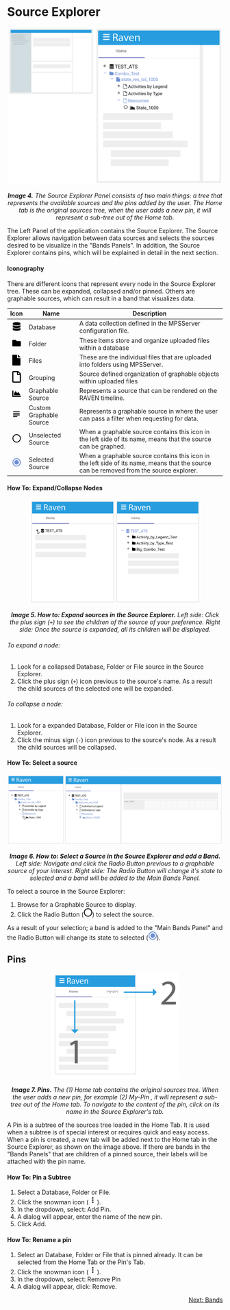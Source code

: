 # Source Explorer

<p align="center"><img src="./images/source_explorer.png" width="500" /></p>

*<p align="center">**Image 4.** The Source Explorer Panel consists of two main things: a tree that represents the available sources and the pins added by the user. The Home tab is the original sources tree, when the user adds a new pin, it will represent a sub-tree out of the Home tab.</p>*

The Left Panel of the application contains the Source Explorer. The Source Explorer allows navigation between data sources and selects the sources desired to be visualize in the "Bands Panels". In addition, the Source Explorer contains pins, which will be explained in detail in the next section.

#### Iconography

There are different icons that represent every node in the Source Explorer tree. These can be expanded, collapsed and/or pinned. Others are graphable sources, which can result in a band that visualizes data.

|                            Icon                             | Name                    | Description                                                  |
| :---------------------------------------------------------: | ----------------------- | ------------------------------------------------------------ |
|       <img src="./images/database.svg" width="18" />        | Database                | A data collection defined in the MPSServer configuration file. |
|        <img src="./images/folder.svg" width="20" />         | Folder                  | These items store and organize uploaded files within a database |
|      <img src="./images/file-solid.svg" width="19" />       | Files                   | These are the individual files that are uploaded into folders using MPSServer. |
|         <img src="./images/file.svg" width="20" />          | Grouping                | Source defined organization of graphable objects within uploaded files |
|      <img src="./images/chart-area.svg" width="20" />       | Graphable Source        | Represents a source that can be rendered on the RAVEN timeline. |
| <img src="./images/baseline-subject-24px.svg" width="23" /> | Custom Graphable Source | Represents a graphable source in where the user can pass a filter when requesting for data. |
|        <img src="./images/circle.svg" width="20" />         | Unselected Source       | When a graphable source contains this icon in the left side of its name, means that the source can be graphed. |
|    <img src="./images/selected_source.svg" width="20" />    | Selected Source         | When a graphable source contains this icon in the left side of its name, means that the source can be removed from the source explorer. |

#### How To: Expand/Collapse Nodes

<p align="center"><img src="./images/expand_source_explorer_node.png" width="400" /></p>

*<p align="center">**Image 5. How to: Expand sources in the Source Explorer.** Left side: Click the plus sign (`+`) to see the children of the source of your preference. Right side: Once the source is expanded, all its children will be displayed.</p>*

 ###### To expand a node:

1. Look for a collapsed Database, Folder or File source in the Source Explorer.
2. Click the plus sign (`+`) icon previous to the source's name. As a result the child sources of the selected one will be expanded. 

###### To collapse a node:

1.  Look for a expanded Database, Folder or File icon in the Source Explorer.
2. Click the minus sign (`-`) icon previous to the source's node. As a result the child sources will be collapsed.

#### How To: Select a source

<p align="center"><img src="./images/add_band.png" /></p>

*<p align="center">**Image 6. How to: Select a Source in the Source Explorer and add a Band.** Left side: Navigate and click the Radio Button previous to a graphable source of your interest. Right side: The Radio Button will change it's state to selected and a band will be added to the Main Bands Panel.</p>*

To select a source in the Source Explorer:

1. Browse for a Graphable Source to display.
2. Click the Radio Button (<img src="./images/circle.svg" width="20" />) to select the source.

As a result of your selection; a band is added to the "Main Bands Panel" and the Radio Button will change its state to selected (<img src="./images/selected_source.svg" width="20" />). 



## Pins

<p align="center"><img src="./images/add_pin.png" width="300"/></p>

*<p align="center">**Image 7. Pins.**  The (1) Home tab contains the original sources tree. When the user adds a new pin, for example (2) My-Pin , it will represent a sub-tree out of the Home tab. To navigate to the content of the pin, click on its name in the Source Explorer's tab.</p>*

A Pin is a subtree of the sources tree loaded in the Home Tab. It is used when a subtree is of special interest or requires quick and easy access. When a pin is created, a new tab will be added next to the Home tab in the Source Explorer, as shown on the image above. If there are bands in the "Bands Panels" that are children of a pinned source, their labels will be attached with the pin name.

#### How To: Pin a Subtree

1. Select a Database, Folder or File.
2. Click the snowman icon (<img src="./images/baseline-more_vert-24px.svg" width="20" />).
3. In the dropdown, select: Add Pin.
4. A dialog will appear, enter the name of the new pin.
5. Click Add.
  



#### How To: Rename a pin

1. Select an Database, Folder or File that is pinned already. It can be selected from the Home Tab or the Pin's Tab.
2. Click the snowman icon (<img src="./images/baseline-more_vert-24px.svg" width="20" />).
3. In the dropdown, select: Remove Pin
4. A dialog will appear, click: Remove.

<p align="right"><a href="./Raven_101_3_bands.md">Next: Bands</a></p>

